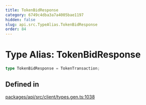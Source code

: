 ```yaml
---
title: TokenBidResponse
category: 6749c4dba3a7a4005bae1197
hidden: false
slug: api.src.TypeAlias.TokenBidResponse
order: 84
---
```


# Type Alias: TokenBidResponse

```ts
type TokenBidResponse = TokenTransaction;
```

## Defined in

[packages/api/src/client/types.gen.ts:1038](https://github.com/zkcloudworker/minatokens-lib/blob/main/packages/api/src/client/types.gen.ts#L1038)
